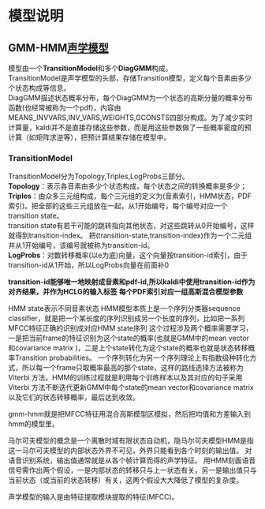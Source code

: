 # 模型说明

## GMM-HMM[声学模型](https://zh.wikipedia.org/wiki/%E5%A3%B0%E5%AD%A6%E6%A8%A1%E5%9E%8B)
模型由一个**TransitionModel**和多个**DiagGMM**构成。   
TransitionModel是声学模型的头部，存储Transition模型，定义每个音素由多少个状态构成等信息。   
DiagGMM描述状态概率分布，每个DiagGMM为一个状态的高斯分量的概率分布函数(也经常被称为一个pdf)，内容由MEANS_INVVARS,INV_VARS,WEIGHTS,GCONSTS四部分构成。为了减少实时计算量，kaldi并不是直接存储这些参数，而是用这些参数做了一些概率密度的预计算（如矩阵求逆等），把预计算结果存储在模型中。    

### TransitionModel
TransitionModel分为Topology,Triples,LogProbs三部分。   
**Topology**：表示各音素由多少个状态构成，每个状态之间的转换概率是多少；
**Triples**：由众多三元组构成，每个三元组的定义为(音素索引，HMM状态，PDF索引)。把全部的这些三元组放在一起，从1开始编号，每个编号对应一个transition state。   
transition state有若干可能的跳转指向其他状态，对这些跳转从0开始编号，这样就得到transition-index。
把(transition-state,transition-index)作为一个二元组并从1开始编号，该编号就被称为transition-id。   
**LogProbs**：对数转移概率(以e为底)向量，这个向量按transition-id索引，由于transition-id从1开始，所以LogProbs向量在前面补0

**transition-id能够唯一地映射成音素和pdf-id,所以kaldi中使用transition-id作为对齐结果，并作为HCLG的输入标签**
**每个PDF索引对应一组高斯混合模型参数**


HMM state表示不同音素状态
HMM模型本质上是一个序列分类器sequence classifier，就是把一个某长度的序列识别成另一个长度的序列，比如把一系列MFCC特征正确的识别成对应HMM state序列
这个过程涉及两个概率需要学习，一是把当前frame的特征识别为这个state的概率(也就是GMM中的mean vector 和covariance matrix )，二是上个state转化为这个state的概率也就是状态转移概率Transition probabilities。
一个序列转化为另一个序列理论上有指数级种转化方式，所以每一个frame只取概率最高的那个state，这样的路线选择方法被称为Viterbi 方法。HMM的训练过程就是利用每个训练样本以及其对应的句子采用Viterbi 方法不断迭代更新GMM中每个state的mean vector和covariance matrix以及它们的状态转移概率，最后达到收敛。



gmm-hmm就是把MFCC特征用混合高斯模型区模拟，然后把均值和方差输入到hmm的模型里。

马尔可夫模型的概念是一个离散时域有限状态自动机，隐马尔可夫模型HMM是指这一马尔可夫模型的内部状态外界不可见，外界只能看到各个时刻的输出值。
对语音识别系统，输出值通常就是从各个帧计算而得的声学特征。
用HMM刻画语音信号需作出两个假设，一是内部状态的转移只与上一状态有关，另一是输出值只与当前状态（或当前的状态转移）有关，这两个假设大大降低了模型的复杂度。


声学模型的输入是由特征提取模块提取的特征(MFCC)。
